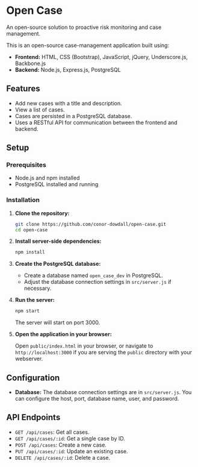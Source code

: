 # Open Case

An open-source solution to proactive risk monitoring and case management.

This is an open-source case-management application built using:

- **Frontend:** HTML, CSS (Bootstrap), JavaScript, jQuery, Underscore.js, Backbone.js
- **Backend:** Node.js, Express.js, PostgreSQL

## Features

- Add new cases with a title and description.
- View a list of cases.
- Cases are persisted in a PostgreSQL database.
- Uses a RESTful API for communication between the frontend and backend.

## Setup

### Prerequisites

- Node.js and npm installed
- PostgreSQL installed and running

### Installation

1.  **Clone the repository:**

    ```bash
    git clone https://github.com/conor-dowdall/open-case.git
    cd open-case
    ```

2.  **Install server-side dependencies:**

    ```bash
    npm install
    ```

3.  **Create the PostgreSQL database:**

    - Create a database named `open_case_dev` in PostgreSQL.
    - Adjust the database connection settings in `src/server.js` if necessary.

4.  **Run the server:**

    ```bash
    npm start
    ```

    The server will start on port 3000.

5.  **Open the application in your browser:**

    Open `public/index.html` in your browser, or navigate to `http://localhost:3000` if you are serving the `public` directory with your webserver.

## Configuration

- **Database:** The database connection settings are in `src/server.js`. You can configure the host, port, database name, user, and password.

## API Endpoints

- `GET /api/cases`: Get all cases.
- `GET /api/cases/:id`: Get a single case by ID.
- `POST /api/cases`: Create a new case.
- `PUT /api/cases/:id`: Update an existing case.
- `DELETE /api/cases/:id`: Delete a case.
